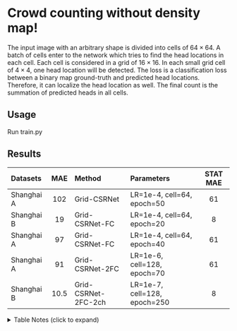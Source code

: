 # Crowd counting without density map!
The input image with an arbitrary shape is divided into cells of $64 \times 64$. 
A batch of cells enter to the network which tries to find the head locations in each cell.
Each cell is considered in a grid of $16 \times 16$. In each small grid cell of $4 \times 4$, one head location will be detected.
The loss is a classification loss between a binary map ground-truth and predicted head locations.
Therefore, it can localize the head location as well. 
The final count is the summation of predicted heads in all cells.


## Usage
Run train.py

## Results 

| Datasets        | MAE   | Method              | Parameters                        | STAT MAE |
|:--------------- |:-----:|:--------------------|:----------------------------------|:--------:|
| Shanghai A      | 102   | Grid-CSRNet         | LR=1e-4, cell=64, epoch=50        |    61    |
| Shanghai B      | 19    | Grid-CSRNet-FC      | LR=1e-4, cell=64, epoch=20        |     8    | 
| Shanghai A      | 97    | Grid-CSRNet-FC      | LR=1e-4, cell=64, epoch=40        |    61    |  
| Shanghai A      | 91    | Grid-CSRNet-2FC     | LR=1e-6, cell=128, epoch=70       |    61    | 
| Shanghai B      | 10.5  | Grid-CSRNet-2FC-2ch | LR=1e-7, cell=128, epoch=250      |     8    |    

<details>
  <summary>Table Notes (click to expand)</summary>
  
  * Grid-CSRNet denotes grid-based CSRNet architecture
  * FC denotes fully connected layer 
  * 2ch: output includes 2 channels, one 1/8 input and for localization, another one carries the 'count' for each cell
  * LR = learning rate
</details>
